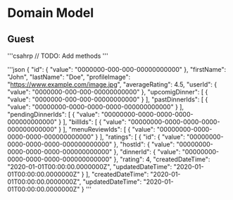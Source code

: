# Domain Model

## Guest

'''csahrp
	// TODO: Add methods
'''

'''json
{
	"id": { "value": "0000000-000-000-00000000000" },
	"firstName": "John",
	"lastName": "Doe",
	"profileImage": "https://www.example.com/image.jpg",
	"averageRating": 4.5,
	"userId": { "value": "0000000-000-000-00000000000" },
	"upcomigDinner": [
		{ "value": "0000000-000-000-00000000000" }
	],
	"pastDinnerIds": [
        { "value": "00000000-0000-0000-0000-000000000000" }
    ],
    "pendingDinnerIds": [
        { "value": "00000000-0000-0000-0000-000000000000" }
    ],
	 "billIds": [
        { "value": "00000000-0000-0000-0000-000000000000" }
    ],
    "menuReviewIds": [
        { "value": "00000000-0000-0000-0000-000000000000" }
    ],
    "ratings": [
        {
            "id": { "value": "00000000-0000-0000-0000-000000000000" },
            "hostId": { "value": "00000000-0000-0000-0000-000000000000" },
            "dinnerId": { "value": "00000000-0000-0000-0000-000000000000" },
            "rating": 4,
            "createdDateTime": "2020-01-01T00:00:00.0000000Z",
            "updatedDateTime": "2020-01-01T00:00:00.0000000Z"
        }
    ],
    "createdDateTime": "2020-01-01T00:00:00.0000000Z",
    "updatedDateTime": "2020-01-01T00:00:00.0000000Z"
}
'''